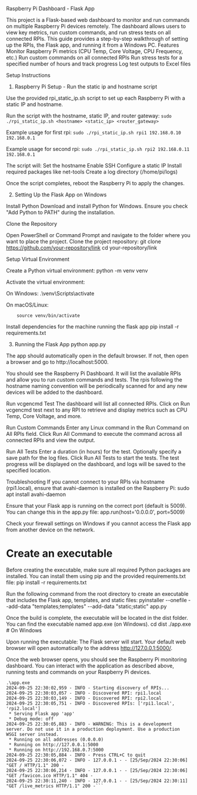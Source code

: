 Raspberry Pi Dashboard - Flask App

This project is a Flask-based web dashboard to monitor and run commands on multiple Raspberry Pi devices remotely. The dashboard allows users to view key metrics, run custom commands, and run stress tests on all connected RPIs. This guide provides a step-by-step walkthrough of setting up the RPIs, the Flask app, and running it from a Windows PC.
Features
    Monitor Raspberry Pi metrics (CPU Temp, Core Voltage, CPU Frequency, etc.)
    Run custom commands on all connected RPIs
    Run stress tests for a specified number of hours and track progress
    Log test outputs to Excel files

Setup Instructions
1. Raspberry Pi Setup - Run the static ip and hostname script

Use the provided rpi_static_ip.sh script to set up each Raspberry Pi with a static IP and hostname.

Run the script with the hostname, static IP, and router gateway:
    ```sudo ./rpi_static_ip.sh <hostname> <static_ip> <router_gateway>```

Example usage for first rpi:
    ```sudo ./rpi_static_ip.sh rpi1 192.168.0.10 192.168.0.1```

Example usage for second rpi:
    ```sudo ./rpi_static_ip.sh rpi2 192.168.0.11 192.168.0.1```

The script will:
    Set the hostname
    Enable SSH
    Configure a static IP
    Install required packages like net-tools
    Create a log directory (/home/pi/logs)

Once the script completes, reboot the Raspberry Pi to apply the changes.

2. Setting Up the Flask App on Windows

Install Python
    Download and install Python for Windows.
    Ensure you check "Add Python to PATH" during the installation.

Clone the Repository

Open PowerShell or Command Prompt and navigate to the folder where you want to place the project.
Clone the project repository:
        git clone <https://github.com/your-repository/link>
        cd your-repository/link

Setup Virtual Environment

Create a Python virtual environment:
        python -m venv venv

Activate the virtual environment:

On Windows:
        .\venv\Scripts\activate

On macOS/Linux:

        source venv/bin/activate

Install dependencies for the machine running the flask app
        pip install -r requirements.txt

3. Running the Flask App
    python app.py

The app should automatically open in the default browser.
If not, then open a browser and go to http://localhost:5000.

You should see the Raspberry Pi Dashboard. It will list the available RPIs and allow you to run custom commands and tests.
The rpis following the hostname naming convention will be periodically scanned for and any new devices will be added to the dashboard.

Run vcgencmd Test
    The dashboard will list all connected RPIs.
    Click on Run vcgencmd test next to any RPI to retrieve and display metrics such as CPU Temp, Core Voltage, and more.

Run Custom Commands
    Enter any Linux command in the Run Command on All RPIs field.
    Click Run All Command to execute the command across all connected RPIs and view the output.

Run All Tests
    Enter a duration (in hours) for the test.
    Optionally specify a save path for the log files.
    Click Run All Tests to start the tests. The test progress will be displayed on the dashboard, and logs will be saved to the specified location.

Troubleshooting
If you cannot connect to your RPIs via hostname (rpi1.local), ensure that avahi-daemon is installed on the Raspberry Pi:
    sudo apt install avahi-daemon

Ensure that your Flask app is running on the correct port (default is 5009). You can change this in the app.py file:
    app.run(host='0.0.0.0', port=5009)

Check your firewall settings on Windows if you cannot access the Flask app from another device on the network.

# Create an executable
Before creating the executable, make sure all required Python packages are installed. You can install them using pip and the provided requirements.txt file:
    pip install -r requirements.txt

Run the following command from the root directory to create an executable that includes the Flask app, templates, and static files:
    pyinstaller --onefile --add-data "templates;templates" --add-data "static;static" app.py

Once the build is complete, the executable will be located in the dist folder. You can find the executable named app.exe (on Windows).
    cd dist
    ./app.exe  # On Windows

Upon running the executable:
The Flask server will start.
Your default web browser will open automatically to the address http://127.0.0.1:5000/.

Once the web browser opens, you should see the Raspberry Pi monitoring dashboard. You can interact with the application as described above, running tests and commands on your Raspberry Pi devices.

```
.\app.exe
2024-09-25 22:30:02,959 - INFO - Starting discovery of RPIs...
2024-09-25 22:30:03,057 - INFO - Discovered RPI: rpi1.local
2024-09-25 22:30:03,149 - INFO - Discovered RPI: rpi2.local
2024-09-25 22:30:05,751 - INFO - Discovered RPIs: ['rpi1.local', 'rpi2.local']
 * Serving Flask app 'app'
 * Debug mode: off
2024-09-25 22:30:05,883 - INFO - WARNING: This is a development server. Do not use it in a production deployment. Use a production WSGI server instead.
 * Running on all addresses (0.0.0.0)
 * Running on http://127.0.0.1:5000
 * Running on http://192.168.0.7:5000
2024-09-25 22:30:05,884 - INFO - Press CTRL+C to quit
2024-09-25 22:30:06,072 - INFO - 127.0.0.1 - - [25/Sep/2024 22:30:06] "GET / HTTP/1.1" 200 -
2024-09-25 22:30:06,214 - INFO - 127.0.0.1 - - [25/Sep/2024 22:30:06] "GET /favicon.ico HTTP/1.1" 404 -
2024-09-25 22:30:11,240 - INFO - 127.0.0.1 - - [25/Sep/2024 22:30:11] "GET /live_metrics HTTP/1.1" 200 -```

